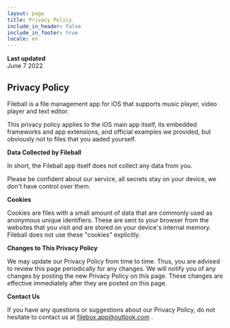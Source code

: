 ```yaml
---
layout: page
title: Privacy Policy
include_in_header: false
include_in_footer: true
locale: en
---
```


**Last updated**  
June 7 2022

## Privacy Policy

Fileball is a file management app for iOS that supports music player, video player and text editor.

This privacy policy applies to the iOS main app itself, its embedded frameworks and app extensions, and official examples we provided, but obviously not to files that you aaded yourself. 

**Data Collected by Fileball**

In short, the Fileball app itself does not collect any data from you. 

Please be confident about our service, all secrets stay on your device, we don't have control over them.

**Cookies**

Cookies are files with a small amount of data that are commonly used as anonymous unique identifiers. These are sent to your browser from the websites that you visit and are stored on your device's internal memory. Fileball does not use these "cookies" explicitly.

**Changes to This Privacy Policy**

We may update our Privacy Policy from time to time. Thus, you are advised to review this page periodically for any changes. We will notify you of any changes by posting the new Privacy Policy on this page. These changes are effective immediately after they are posted on this page.

**Contact Us**

If you have any questions or suggestions about our Privacy Policy, do not hesitate to contact us at filebox.app@outlook.com .